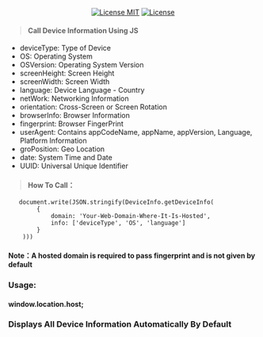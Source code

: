 <p align="center">
  <a href=""><img src="" alt="License MIT"></a>
    <a href="https://996.icu"><img src="https://img.shields.io/badge/link-996.icu-red.svg" alt="License"></a>
</p>

> #### Call Device Information Using JS 

 - deviceType: Type of Device
 - OS: Operating System
 - OSVersion: Operating System Version
 - screenHeight: Screen Height
 - screenWidth: Screen Width
 - language: Device Language - Country 
 - netWork: Networking Information 
 - orientation: Cross-Screen or Screen Rotation
 - browserInfo: Browser Information
 - fingerprint: Browser FingerPrint
 - userAgent: Contains appCodeName, appName, appVersion, Language, Platform Information
 - groPosition: Geo Location 
 - date: System Time and Date 
 - UUID: Universal Unique Identifier

 > #### How To Call：
 ```
    document.write(JSON.stringify(DeviceInfo.getDeviceInfo(
         {
             domain: 'Your-Web-Domain-Where-It-Is-Hosted',
             info: ['deviceType', 'OS', 'language']
         }
     )))
 ```

#### Note：A hosted domain is required to pass fingerprint and is not given by default 

### Usage:

#### window.location.host; 

### Displays All Device Information Automatically By Default 
